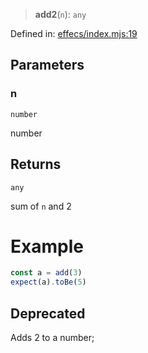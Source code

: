 > **add2**(`n`): `any`

Defined in: [effecs/index.mjs:19](https://github.com/streameetzer/effecs/blob/be6f8014fd78d42ffdb2bc12eaa5b011a08477b9/packages/effecs/index.mjs#L19)

## Parameters

### n

`number`

number

## Returns

`any`

sum of `n` and 2

# Example

```js
const a = add(3)
expect(a).toBe(5)
```

## Deprecated

Adds 2 to a number;
